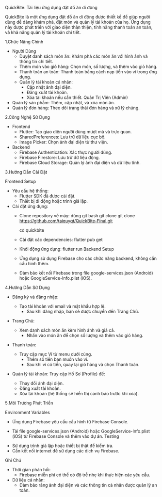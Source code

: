 QuickBite: Tài liệu ứng dụng đặt đồ ăn di động

QuickBite là một ứng dụng đặt đồ ăn di động được thiết kế để giúp người dùng dễ dàng khám phá, đặt món và quản lý tài khoản của họ. Ứng dụng này được phát triển với giao diện thân thiện, tính năng thanh toán an toàn, và khả năng quản lý tài khoản chi tiết.

1.Chức Năng Chính
- Người Dùng
    + Duyệt danh sách món ăn: Khám phá các món ăn với hình ảnh và thông tin chi tiết.
    + Thêm món vào giỏ hàng: Chọn món, số lượng, và thêm vào giỏ hàng.
    + Thanh toán an toàn: Thanh toán bằng cách nạp tiền vào ví trong ứng dụng.
    + Quản lý tài khoản cá nhân:
        + Cập nhật ảnh đại diện.
        + Đăng xuất tài khoản.
        + Xóa tài khoản nếu cần thiết.
Quản Trị Viên (Admin)
- Quản lý sản phẩm: Thêm, cập nhật, và xóa món ăn.
- Quản lý đơn hàng: Theo dõi trạng thái đơn hàng và xử lý chúng.


2.Công Nghệ Sử Dụng
- Frontend
    + Flutter: Tạo giao diện người dùng mượt mà và trực quan.
    + SharedPreferences: Lưu trữ dữ liệu cục bộ.
    + Image Picker: Chọn ảnh đại diện từ thư viện.
- Backend
    + Firebase Authentication: Xác thực người dùng.
    + Firebase Firestore: Lưu trữ dữ liệu động.
    + Firebase Cloud Storage: Quản lý ảnh đại diện và dữ liệu tĩnh.

3.Hướng Dẫn Cài Đặt

Frontend Setup
- Yêu cầu hệ thống:
    + Flutter SDK đã được cài đặt.
    + Thiết bị di động hoặc trình giả lập.
- Cài đặt ứng dụng:
    + Clone repository về máy: dùng git bash
        git clone git clone https://github.com/taiquyqt/QuickBite-Final.git

        cd quickbite
    + Cài đặt các dependencies:
        flutter pub get
    + Khởi động ứng dụng:
        flutter run
Backend Setup
    + Ứng dụng sử dụng Firebase cho các chức năng backend, không cần cấu hình thêm.
    + Đảm bảo kết nối Firebase trong file google-services.json (Android) hoặc GoogleService-Info.plist (iOS).

4.Hướng Dẫn Sử Dụng
- Đăng ký và đăng nhập:
  + Tạo tài khoản với email và mật khẩu hợp lệ.
    + Sau khi đăng nhập, bạn sẽ được chuyển đến Trang Chủ.

- Trang Chủ:
  + Xem danh sách món ăn kèm hình ảnh và giá cả.
    + Nhấn vào món ăn để chọn số lượng và thêm vào giỏ hàng.
    
- Thanh toán:
  + Truy cập mục Ví từ menu dưới cùng.
    + Thêm số tiền bạn muốn vào ví.
    + Sau khi ví có tiền, quay lại giỏ hàng và chọn Thanh toán.
- Quản lý tài khoản:
  Truy cập Hồ Sơ (Profile) để:
  + Thay đổi ảnh đại diện.
  + Đăng xuất tài khoản.
  + Xóa tài khoản (hệ thống sẽ hiển thị cảnh báo trước khi xóa).


5.Môi Trường Phát Triển

Environment Variables
- Ứng dụng Firebase yêu cầu cấu hình từ Firebase Console.
+ Tải file google-services.json (Android) hoặc GoogleService-Info.plist (iOS) từ Firebase Console và thêm vào dự án.
Testing
- Sử dụng trình giả lập hoặc thiết bị thật để kiểm tra.
- Cần kết nối internet để sử dụng các dịch vụ Firebase.

Ghi Chú

- Thời gian phản hồi:
    + Firebase miễn phí có thể có độ trễ nhẹ khi thực hiện các yêu cầu.
- Dữ liệu cá nhân:
    + Đảm bảo rằng ảnh đại diện và các thông tin cá nhân được quản lý an toàn.
